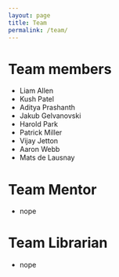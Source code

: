 ```yaml
---
layout: page
title: Team
permalink: /team/
---
```


# Team members
- Liam Allen
- Kush Patel
- Aditya Prashanth
- Jakub Gelvanovski
- Harold Park
- Patrick Miller
- Vijay Jetton
- Aaron Webb
- Mats de Lausnay

# Team Mentor
- nope

# Team Librarian
- nope
